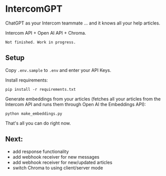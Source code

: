 # IntercomGPT

ChatGPT as your Intercom teammate ... and it knows all your help articles.

Intercom API + Open AI API + Chroma.

    Not finished. Work in progress.

## Setup

Copy `.env.sample` to `.env` and enter your API Keys.

Install requirements:

    pip install -r requirements.txt

Generate embeddings from your articles (fetches all your articles from the Intercom API and runs them through Open AI the Embeddings API):

    python make_embeddings.py

That's all you can do right now.

## Next:

- add response functionality
- add webhook receiver for new messages
- add webhook receiver for new/updated articles
- switch Chroma to using client/server mode
